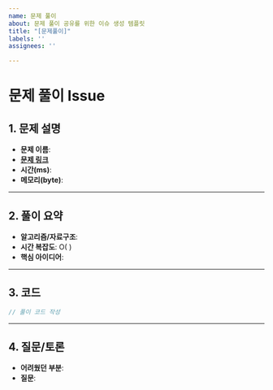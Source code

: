 ```yaml
---
name: 문제 풀이
about: 문제 풀이 공유를 위한 이슈 생성 템플릿
title: "[문제풀이]"
labels: ''
assignees: ''

---
```


# 문제 풀이 Issue

## 1. 문제 설명
- **문제 이름**: 
- **[문제 링크](www.example.com)**
- **시간(ms)**:
- **메모리(byte)**: 

---

## 2. 풀이 요약
- **알고리즘/자료구조**: 
- **시간 복잡도**: O( )
- **핵심 아이디어**:
---

## 3. 코드
```java
// 풀이 코드 작성

```
---
## 4. 질문/토론
- **어려웠던 부분**:
- **질문**:
